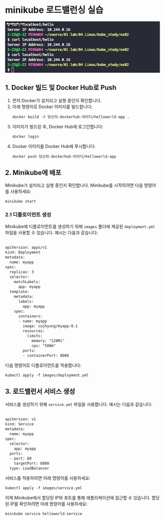 <h1>minikube 로드밸런싱 실습</h1>

<img src="./images/demo.gif"/>

<h2>1. Docker 빌드 및 Docker Hub로 Push</h2>
<ol>
    <li>먼저 Docker가 설치되고 실행 중인지 확인합니다.</li>
    <li>아래 명령어로 Docker 이미지를 빌드합니다:
        <pre><code>docker build -t 당신의-dockerhub-아이디/helloworld-app .</code></pre>
    </li>
    <li>이미지가 빌드된 후, Docker Hub에 로그인합니다:
        <pre><code>docker login</code></pre>
    </li>
    <li>Docker 이미지를 Docker Hub에 푸시합니다:
        <pre><code>docker push 당신의-dockerhub-아이디/helloworld-app</code></pre>
    </li>
</ol>

<h2>2. Minikube에 배포</h2>
<p>Minikube가 설치되고 실행 중인지 확인합니다. Minikube를 시작하려면 다음 명령어를 사용하세요:</p>
<pre><code>minikube start</code></pre>

<h3>2.1 디플로이먼트 생성</h3>
<p>Minikube에 디플로이먼트를 생성하기 위해 <code>images</code> 폴더에 제공된 <code>deployment.yml</code> 파일을 사용할 수 있습니다. 예시는 다음과 같습니다:</p>
<pre><code>
apiVersion: apps/v1
kind: Deployment
metadata:
  name: myapp
spec:
  replicas: 3
  selector:
    matchLabels:
      app: myapp
  template:
    metadata:
      labels:
        app: myapp
    spec:
      containers:
      - name: myapp
        image: cajhyung/myapp:0.1
        resources:
          limits:
            memory: "128Mi"
            cpu: "500m"
        ports:
        - containerPort: 8080
</code></pre>
<p>다음 명령어로 디플로이먼트를 적용합니다:</p>
<pre><code>kubectl apply -f images/deployment.yml</code></pre>

<h2>3. 로드밸런서 서비스 생성</h2>
<p>서비스를 생성하기 위해 <code>service.yml</code> 파일을 사용합니다. 예시는 다음과 같습니다:</p>
<pre><code>
apiVersion: v1
kind: Service
metadata:
  name: myapp
spec:
  selector:
    app: myapp
  ports:
  - port: 80
    targetPort: 8080
  type: LoadBalancer
</code></pre>
<p>서비스를 적용하려면 아래 명령어를 사용하세요:</p>
<pre><code>kubectl apply -f images/service.yml</code></pre>
<p>이제 Minikube에서 할당된 IP와 포트를 통해 애플리케이션에 접근할 수 있습니다. 할당된 IP를 확인하려면 아래 명령어를 사용하세요:</p>
<pre><code>minikube service helloworld-service</code></pre>
